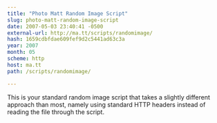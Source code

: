 ```yaml
---
title: "Photo Matt Random Image Script"
slug: photo-matt-random-image-script
date: 2007-05-03 23:40:41 -0500
external-url: http://ma.tt/scripts/randomimage/
hash: 1659cdbfdae609fef9d2c5441ad63c3a
year: 2007
month: 05
scheme: http
host: ma.tt
path: /scripts/randomimage/

---
```


This is your standard random image script that takes a slightly different approach than most, namely using standard HTTP headers instead of reading the file through the script.
